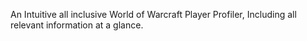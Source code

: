 An Intuitive all inclusive World of Warcraft Player Profiler,
Including all relevant information at a glance.
